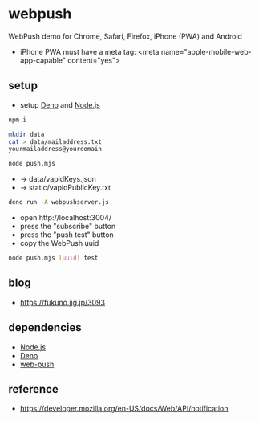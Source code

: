 # webpush

WebPush demo for Chrome, Safari, Firefox, iPhone (PWA) and Android

* iPhone PWA must have a meta tag: &lt;meta name="apple-mobile-web-app-capable" content="yes"&gt;

## setup

- setup [Deno](https://deno.land/) and [Node.js](https://nodejs.org/)


```sh
npm i
```

```sh
mkdir data
cat > data/mailaddress.txt
yourmailaddress@yourdomain
```

```sh
node push.mjs
```
- → data/vapidKeys.json
- → static/vapidPublicKey.txt

```sh
deno run -A webpushserver.js 
```

- open http://localhost:3004/
- press the "subscribe" button
- press the "push test" button
- copy the WebPush uuid

```sh
node push.mjs [uuid] test
```

## blog

- https://fukuno.jig.jp/3093

## dependencies

- [Node.js](https://nodejs.org/)
- [Deno](https://deno.land)
- [web-push](https://www.npmjs.com/package/web-push)

## reference

- https://developer.mozilla.org/en-US/docs/Web/API/notification
